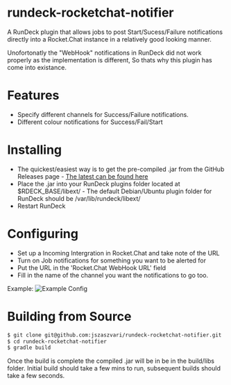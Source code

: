 # rundeck-rocketchat-notifier
A RunDeck plugin that allows jobs to post Start/Sucess/Failure notifications directly into a Rocket.Chat instance in a relatively good looking manner. 

Unofortonatly the "WebHook" notifications in RunDeck did not work properly as the implementation is different, So thats why this plugin has come into existance. 


# Features
* Specify different channels for Success/Failure notifications.  
* Different colour notifications for Success/Fail/Start

# Installing
* The quickest/easiest way is to get the pre-compiled .jar from the GitHub Releases page -  [The latest can be found here](https://github.com/jszaszvari/rundeck-rocketchat-notifier/releases/download/v0.1/rundeck-rocketchat-notifier-0.1.jar) 
* Place the .jar into your RunDeck plugins folder located at $RDECK_BASE/libext/ - The default Debian/Ubuntu plugin folder for RunDeck should be /var/lib/rundeck/libext/
* Restart RunDeck

# Configuring
* Set up a Incoming Intergration in Rocket.Chat and take note of the URL
* Turn on Job notifications for something you want to be alerted for
* Put the URL in the 'Rocket.Chat WebHook URL' field 
* Fill in the name of the channel you want the notifications to go too. 

Example:
![Example Config](https://github.com/jszaszvari/rundeck-rocketchat-notifier/blob/master/config.png "Example Config")

# Building from Source
```sh
$ git clone git@github.com:jszaszvari/rundeck-rocketchat-notifier.git
$ cd rundeck-rocketchat-notifier
$ gradle build
```
Once the build is complete the compiled .jar will be in be in the build/libs folder. Initial build should take a few mins to run, subsequent builds should take a few seconds.
